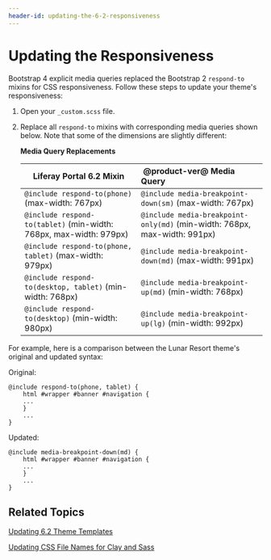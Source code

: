 ```yaml
---
header-id: updating-the-6-2-responsiveness
---
```


# Updating the Responsiveness

Bootstrap 4 explicit media queries replaced the Bootstrap 2 `respond-to` mixins
for CSS responsiveness. Follow these steps to update your theme's
responsiveness:

1.  Open your `_custom.scss` file.

2.  Replace all `respond-to` mixins with corresponding media queries shown
    below. Note that some of the dimensions are slightly different:

    **Media Query Replacements**

    | Liferay Portal 6.2 Mixin                            |  &nbsp;@product-ver@ Media Query                                     |
    -------------------------------------- |:---------------------------------------------------------- |
    `@include respond-to(phone)` (max-width: 767px)          | `@include media-breakpoint-down(sm)` (max-width: 767px)              |
    `@include respond-to(tablet)` (min-width: 768px, max-width: 979px)          | `@include media-breakpoint-only(md)` (min-width: 768px, max-width: 991px)                |
    `@include respond-to(phone, tablet)` (max-width: 979px) | `@include media-breakpoint-down(md)` (max-width: 991px)      |
    `@include respond-to(desktop, tablet)` (min-width: 768px) | `@include media-breakpoint-up(md)` (min-width: 768px)                                     |
    `@include respond-to(desktop)` (min-width: 980px)        | `@include media-breakpoint-up(lg)` (min-width: 992px)          |

For example, here is a comparison between the Lunar Resort theme's original and
updated syntax:

Original:

    @include respond-to(phone, tablet) {
        html #wrapper #banner #navigation {
        ...
        }
        ...
    }

Updated:

    @include media-breakpoint-down(md) {
        html #wrapper #banner #navigation {
        ...
        }
        ...
    }

## Related Topics

[Updating 6.2 Theme Templates](/docs/7-1/tutorials/-/knowledge_base/t/updating-6-2-theme-templates)

[Updating CSS File Names for Clay and Sass](/docs/7-1/tutorials/-/knowledge_base/t/updating-css-file-names-for-clay-and-sass)
